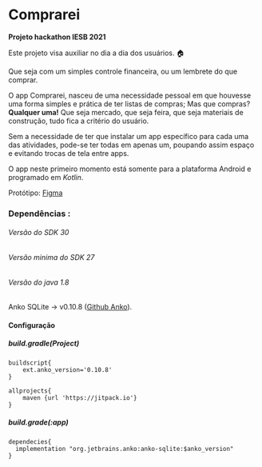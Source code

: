 # Comprarei
**Projeto hackathon IESB 2021**

Este projeto visa auxiliar no dia a dia dos usuários. :house:

Que seja com um simples controle financeira, ou um lembrete do que comprar.

O app Comprarei, nasceu de uma necessidade pessoal em que houvesse uma forma simples e prática de ter listas de compras; Mas que compras? **Qualquer uma!** Que seja mercado, que seja feira, que seja materiais de construção, tudo fica a critério do usuário.

Sem a necessidade de ter que instalar um app específico para cada uma das atividades, pode-se ter todas em apenas um, poupando assim espaço e evitando trocas de tela entre apps.

O app neste primeiro momento está somente para a plataforma Android e programado em *Kotlin*.

Protótipo: [Figma](https://www.figma.com/file/yJ1XWlFengxaRsKBAKrCyf/Projeto_Mercado?node-id=0%3A1)

### Dependências :

###### Versão do _SDK_ 30

###### Versão minima do _SDK_ 27

###### Versão do java 1.8

Anko SQLite → v0.10.8 ([Github Anko](https://github.com/Kotlin/anko)).

#### Configuração

##### build.gradle(Project)

``` 
buildscript{
	ext.anko_version='0.10.8'
}
```
```
allprojects{
	maven {url 'https://jitpack.io'}
}
```
##### build.grade(:app)

```
dependecies{
  implementation "org.jetbrains.anko:anko-sqlite:$anko_version"
}
```
